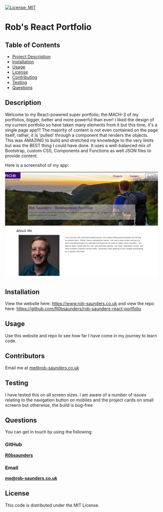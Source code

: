 
[![License: MIT](https://img.shields.io/badge/License-MIT-yellow.svg)](https://opensource.org/licenses/MIT)
# Rob's React Portfolio

## Table of Contents

- [Project Description](#Description)
- [Installation](#Installation)
- [Usage](#Usage)
- [License](#License)
- [Contributing](#Contributing)
- [Testing](#Testing)
- [Questions](#Questions)

## Description
Welcome to my React-powered super portfolio; the MACH-3 of my portfolios, bigger, better and more powerful than ever! I liked the design of my current portfolio so have taken many elements from it but this time, it's a single page app!!! The majority of content is not even contained on the page itself, rather, it is 'pulled' through a component that renders the objects. This was AMAZING to build and stretched my knowledge to the very limits but was the BEST thing I could have done. It uses a well-balanced mix of Bootstrap, custom CSS, Components and Functions as well JSON files to provide content. 

Here is a screenshot of my app:

![Screenshot of Rob's React Portfolio](./public/assets/images/App-screenshot.png)

## Installation
View the website here: https://www.rob-saunders.co.uk and view the repo here: https://github.com/R0bsaunders/rob-saunders-react-portfolio

## Usage
Use this website and repo to see how far I have come in my journey to learn code.

## Contributors
Email me at me@rob-saunders.co.uk

## Testing
I have tested this on all screen sizes. I am aware of a number of issues relating to the navigation button on mobiles and the project cards on small screens but otherwise, the build is bug-free

## Questions
You can get in touch by using the following:

### GitHub
**[R0bsaunders](https://github.com/R0bsaunders)**

### Email
**[me@rob-saunders.co.uk](me@rob-saunders.co.uk)**

## License
This code is distributed under the MIT License.
